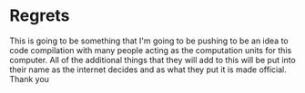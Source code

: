 # Regrets
This is going to be something that I'm going to be pushing to be an idea to code compilation with many people acting as the computation units for this computer. All of the additional things that they will add to this will be put into their name as the internet decides and as what they put it is made official. Thank you
